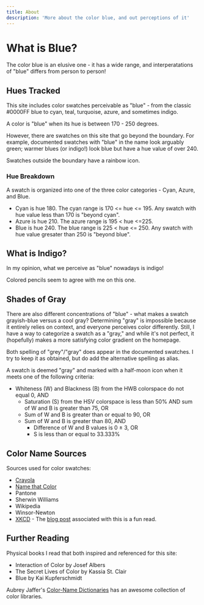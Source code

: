 ```yaml
---
title: About
description: 'More about the color blue, and out perceptions of it'
---
```


# What is Blue?

The color blue is an elusive one - it has a wide range, and interperatations of "blue" differs from person to person!

## Hues Tracked

This site includes color swatches perceivable as "blue" - from the classic #0000FF blue to cyan, teal, turquoise, azure, and sometimes indigo.

A color is "blue" when its hue is between 170 - 250 degrees.

However, there are swatches on this site that go beyond the boundary. For example, documented swatches with "blue" in the name look arguably green; warmer blues (or indigo!) look blue but have a hue value of over 240.

Swatches outside the boundary have a rainbow icon.

### Hue Breakdown

A swatch is organized into one of the three color categories - Cyan, Azure, and Blue.

- Cyan is hue 180. The cyan range is 170 <= hue <= 195. Any swatch with hue value less than 170 is "beyond cyan".
- Azure is hue 210. The azure range is 195 < hue <=225.
- Blue is hue 240. The blue range is 225 < hue <= 250. Any swatch with hue value gresater than 250 is "beyond blue".

## What is Indigo?

In my opinion, what we perceive as "blue" nowadays is indigo!

Colored pencils seem to agree with me on this one.

## Shades of Gray

There are also different concentrations of "blue" - what makes a swatch grayish-blue versus a cool gray? Determining "gray" is impossible because it entirely relies on context, and everyone perceives color differently. Still, I have a way to categorize a swatch as a "gray," and while it's not perfect, it (hopefully) makes a more satisfying color gradient on the homepage.

Both spelling of "grey"/"gray" does appear in the documented swatches. I try to keep it as obtained, but do add the alternative spelling as alias.

A swatch is deemed "gray" and marked with a half-moon icon when it meets one of the following criteria:
- Whiteness (W) and Blackness (B) from the HWB colorspace do not equal 0, AND
  - Saturation (S) from the HSV colorspace is less than 50% AND sum of W and B is greater than 75, OR
  - Sum of W and B is greater than or equal to 90, OR
  - Sum of W and B is greater than 80, AND
    - Difference of W and B values is 0 &pm; 3, OR
    - S is less than or equal to 33.333%

## Color Name Sources

Sources used for color swatches:
- [Crayola](https://www.crayola.com/explore-colors/)
- [Name that Color](https://chir.ag/projects/name-that-color/)
- Pantone
- Sherwin Williams
- Wikipedia
- Winsor-Newton
- [XKCD](https://xkcd.com/color/rgb/) - The [blog post](https://blog.xkcd.com/2010/05/03/color-survey-results/) associated with this is a fun read.


## Further Reading

Physical books I read that both inspired and referenced for this site:

- Interaction of Color by Josef Albers
- The Secret Lives of Color by Kassia St. Clair
- Blue by Kai Kupferschmidt

Aubrey Jaffer's [Color-Name Dictionaries](https://people.csail.mit.edu/jaffer/Color/Dictionaries) has an awesome collection of color libraries.


